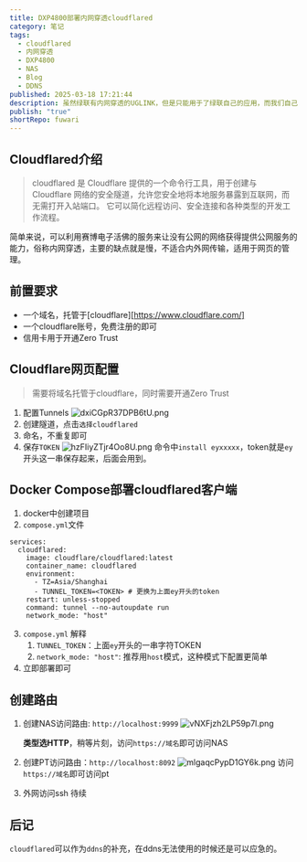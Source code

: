 ```yaml
---
title: DXP4800部署内网穿透cloudflared
category: 笔记
tags:
  - cloudflared
  - 内网穿透
  - DXP4800
  - NAS
  - Blog
  - DDNS
published: 2025-03-18 17:21:44
description: 虽然绿联有内网穿透的UGLINK，但是只能用于了绿联自己的应用，而我们自己部署的应用无法使用，所以其他的方式还是需要的。
publish: "true"
shortRepo: fuwari
---
```

## Cloudflared介绍

>cloudflared 是 Cloudflare 提供的一个命令行工具，用于创建与 Cloudflare 网络的安全隧道，允许您安全地将本地服务暴露到互联网，而无需打开入站端口。 它可以简化远程访问、安全连接和各种类型的开发工作流程。

简单来说，可以利用赛博电子活佛的服务来让没有公网的网络获得提供公网服务的能力，俗称内网穿透，主要的缺点就是慢，不适合内外网传输，适用于网页的管理。

## 前置要求

- 一个域名，托管于[cloudflare][https://www.cloudflare.com/]
- 一个cloudflare账号，免费注册的即可
- 信用卡用于开通Zero Trust

## Cloudflare网页配置

> 需要将域名托管于cloudflare，同时需要开通Zero Trust

1. 配置Tunnels
   ![dxiCGpR37DPB6tU.png](https://cdn.sa.net/2025/03/18/dxiCGpR37DPB6tU.png)
2. 创建隧道，点击`选择cloudflared`
3. 命名，不重复即可
4. 保存`TOKEN`
   ![hzFIiyZTjr4Oo8U.png](https://cdn.sa.net/2025/03/18/hzFIiyZTjr4Oo8U.png)
   命令中`install eyxxxxx`，token就是`ey`开头这一串保存起来，后面会用到。

## Docker Compose部署cloudflared客户端

1. docker中创建项目
2. `compose.yml`文件
```
services:
  cloudflared:
    image: cloudflare/cloudflared:latest 
    container_name: cloudflared
    environment:
      - TZ=Asia/Shanghai 
      - TUNNEL_TOKEN=<TOKEN> # 更换为上面ey开头的token
    restart: unless-stopped
    command: tunnel --no-autoupdate run
    network_mode: "host"
```
3. `compose.yml` 解释
	1. `TUNNEL_TOKEN`：上面`ey`开头的一串字符TOKEN
	2. `network_mode: "host"`: 推荐用`host`模式，这种模式下配置更简单
4. 立即部署即可

## 创建路由
1. 创建NAS访问路由: `http://localhost:9999`
   ![vNXFjzh2LP59p7l.png](https://cdn.sa.net/2025/03/18/vNXFjzh2LP59p7l.png)
   
   **类型选HTTP**，稍等片刻，访问`https://域名`即可访问NAS
2. 创建PT访问路由：`http://localhost:8092`
   ![mlgaqcPypD1GY6k.png](https://cdn.sa.net/2025/03/18/mlgaqcPypD1GY6k.png)
   访问`https://域名`即可访问pt
3. 外网访问ssh
   待续
## 后记
`cloudflared`可以作为`ddns`的补充，在ddns无法使用的时候还是可以应急的。
